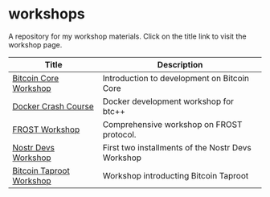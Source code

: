 # workshops

A repository for my workshop materials. Click on the title link to visit the workshop page.

| Title                                        | Description                                                                           |
| -------------------------------------------- | ------------------------------------------------- |
[Bitcoin Core Workshop](bitcoin-core-workshop) | Introduction to development on Bitcoin Core       | 
[Docker Crash Course](docker-workshop)         | Docker development workshop for btc++             |
[FROST Workshop](frost-workshop)               | Comprehensive workshop on FROST protocol.         |
[Nostr Devs Workshop](nostr-devs-workshop)     | First two installments of the Nostr Devs Workshop |
[Bitcoin Taproot Workshop](taproot-workshop)   | Workshop introducting Bitcoin Taproot             |
